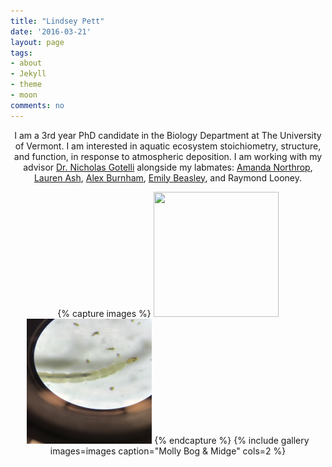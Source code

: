 ```yaml
---
title: "Lindsey Pett"
date: '2016-03-21'
layout: page
tags:
- about
- Jekyll
- theme
- moon
comments: no
---
```

    
<center> I am a 3rd year PhD candidate in the Biology Department at The University of Vermont. I am interested in aquatic ecosystem stoichiometry, structure, and function, in response to atmospheric deposition. I am working with my advisor <a href="http://www.uvm.edu/~ngotelli/homepage.html">Dr. Nicholas Gotelli</a> alongside my labmates: <a href="https://www.uvm.edu/~anorthro/">Amanda Northrop</a>, <a href="https://lvash.github.io">Lauren Ash</a>, <a href="https://github.com/alexburn17">Alex Burnham</a>, <a href="https://beasthebiologist.wordpress.com">Emily Beasley</a>, and Raymond Looney.


{% capture images %}
<img src="MollyBog.jpg" width="200" height="200" />
<img src="Midge.jpg" width="200" height="200" />
{% endcapture %}
{% include gallery images=images caption="Molly Bog & Midge" cols=2 %}


